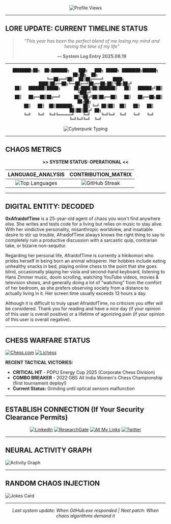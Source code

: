 <div align="center">

![Profile Views](https://komarev.com/ghpvc/?username=0xafraidoftime&color=blueviolet&style=for-the-badge&label=PROFILE%20VIEWS)

</div>

---

## LORE UPDATE: CURRENT TIMELINE STATUS

<div align="center">

> *"This year has been the perfect blend of me losing my mind and having the time of my life"*
> 
> **— System Log Entry 2025.08.19**

</div>

---

<div align="center">

```
████████╗██╗  ██╗███████╗    ███╗   ███╗ █████╗ ████████╗██████╗ ██╗██╗  ██╗
╚══██╔══╝██║  ██║██╔════╝    ████╗ ████║██╔══██╗╚══██╔══╝██╔══██╗██║╚██╗██╔╝
   ██║   ███████║█████╗      ██╔████╔██║███████║   ██║   ██████╔╝██║ ╚███╔╝ 
   ██║   ██╔══██║██╔══╝      ██║╚██╔╝██║██╔══██║   ██║   ██╔══██╗██║ ██╔██╗ 
   ██║   ██║  ██║███████╗    ██║ ╚═╝ ██║██║  ██║   ██║   ██║  ██║██║██╔╝ ██╗
   ╚═╝   ╚═╝  ╚═╝╚══════╝    ╚═╝     ╚═╝╚═╝  ╚═╝   ╚═╝   ╚═╝  ╚═╝╚═╝╚═╝  ╚═╝
```

</div>

<div align="center">

![Cyberpunk Typing](https://readme-typing-svg.herokuapp.com/?lines=AGENT+OF+DIGITAL+CHAOS;NEURAL+NETWORK+ENGINEER;HIKIKOMORI+CODER;CHESS+GRANDMASTER+IN+TRAINING&font=Fira%20Code&center=true&width=600&height=50&color=00ff41&vCenter=true&size=20&pause=2000)

</div>

---

## CHAOS METRICS

<div align="center">

**>> SYSTEM STATUS: OPERATIONAL <<**

| LANGUAGE_ANALYSIS | CONTRIBUTION_MATRIX |
|:-----------------:|:-------------------:|
| ![Top Languages](https://github-readme-stats.vercel.app/api/top-langs/?username=0xafraidoftime&layout=compact&theme=chartreuse-dark&hide_border=true&card_width=400&title_color=00ff41&text_color=00ff41&bg_color=0d1117) | ![GitHub Streak](https://streak-stats.demolab.com/?user=0xafraidoftime&theme=chartreuse-dark&hide_border=true&count_total_commits=true&hide_longest_streak=true&hide_current_streak=true&card_width=300&background=0d1117&stroke=00ff41&ring=ff0080&fire=ff0080&currStreakLabel=00ff41) |

</div>

---

## DIGITAL ENTITY: DECODED

**0xAfraidofTime** is a 25-year-old agent of chaos you won't find anywhere else. She writes and tests code for a living but relies on music to stay alive. With her vindictive personality, misanthropic worldview, and insatiable desire to stir up trouble, AfraidofTime always knows the right thing to say to completely ruin a productive discussion with a sarcastic quip, contrarian take, or bizarre non-sequitur.

Regarding her personal life, AfraidofTime is currently a hikikomori who prides herself in being born an animal whisperer. Her hobbies include eating unhealthy snacks in bed, playing online chess to the point that she goes blind, occasionally playing her viola and second-hand keyboard, listening to Hans Zimmer music, doom scrolling, watching YouTube videos, movies & television shows, and generally doing a lot of "watching" from the comfort of her bedroom, as she prefers observing society from a distance to actually living in it. Her screen time usually exceeds 13 hours a day.

Although it is difficult to truly upset AfraidofTime, no criticism you offer will be considered. Thank you for reading and have a nice day (if your opinion of this user is overall positive) or a lifetime of agonizing pain (if your opinion of this user is overall negative).

---

## CHESS WARFARE STATUS

[![Chess.com](https://img.shields.io/badge/Chess.com-it__gets__better-00ff41?style=for-the-badge&logo=chess.com&logoColor=black&labelColor=0d1117)](https://www.chess.com/member/it_gets_better)
[![Lichess](https://img.shields.io/badge/Lichess-it__gets__better-ff0080?style=for-the-badge&logo=lichess&logoColor=white&labelColor=0d1117)](https://lichess.org/@/it_gets_better)

**RECENT TACTICAL VICTORIES:**
- **CRITICAL HIT** - PDPU Energy Cup 2025 (Corporate Chess Division)
- **COMBO BREAKER** - 2022 GBS All India Women's Chess Championship (first tournament deploy!)
- **Current Status:** Grinding until optical sensors malfunction

---

## ESTABLISH CONNECTION (If Your Security Clearance Permits)

<div align="center">

[![LinkedIn](https://img.shields.io/badge/Professional%20Interface-0077B5?style=for-the-badge&logo=linkedin&logoColor=white&labelColor=0d1117)](https://www.linkedin.com/in/ankita-pal-70a269157/)
[![ResearchGate](https://img.shields.io/badge/Academic%20Database-00CCBB?style=for-the-badge&logo=researchgate&logoColor=white&labelColor=0d1117)](https://www.researchgate.net/profile/Ankita-Pal-8?ev=hdr_xprf)
[![All My Links](https://img.shields.io/badge/All%20Channels-FF5722?style=for-the-badge&labelColor=0d1117&color=ff0080)](https://allmylinks.com/afraidoftime)
[![Twitter](https://img.shields.io/badge/Data%20Stream-1DA1F2?style=for-the-badge&logo=twitter&logoColor=white&labelColor=0d1117)](https://x.com/afraidoftime_)

</div>

---

## NEURAL ACTIVITY GRAPH

![Activity Graph](https://github-readme-activity-graph.vercel.app/graph?username=0xafraidoftime&theme=github-compact&hide_border=true&bg_color=0d1117&color=00ff41&line=ff0080&point=00ff41&area=true&area_color=ff0080)

---

## RANDOM CHAOS INJECTION

![Jokes Card](https://readme-jokes.vercel.app/api?theme=chartreuse-dark&hideBorder&bgColor=0d1117)

---

<div align="center">

<div align="center">

*Last system update: When GitHub.exe responded | Next patch: When chaos algorithms demand it*

</div>

</div>
